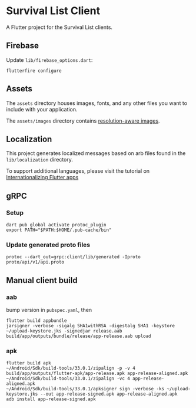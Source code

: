 # Survival List Client

A Flutter project for the Survival List clients.

## Firebase

Update `lib/firebase_options.dart`:

```
flutterfire configure
```

## Assets

The `assets` directory houses images, fonts, and any other files you want to
include with your application.

The `assets/images` directory contains [resolution-aware
images](https://flutter.dev/docs/development/ui/assets-and-images#resolution-aware).

## Localization

This project generates localized messages based on arb files found in
the `lib/localization` directory.

To support additional languages, please visit the tutorial on
[Internationalizing Flutter
apps](https://flutter.dev/docs/development/accessibility-and-localization/internationalization)

## gRPC

### Setup

```
dart pub global activate protoc_plugin
export PATH="$PATH:$HOME/.pub-cache/bin"
```

### Update generated proto files

```
protoc --dart_out=grpc:client/lib/generated -Iproto proto/api/v1/api.proto
```

## Manual client build

### aab

bump version in `pubspec.yaml`, then

```
flutter build appbundle
jarsigner -verbose -sigalg SHA1withRSA -digestalg SHA1 -keystore ~/upload-keystore.jks -signedjar release.aab build/app/outputs/bundle/release/app-release.aab upload
```

### apk

```
flutter build apk
~/Android/Sdk/build-tools/33.0.1/zipalign -p -v 4 build/app/outputs/flutter-apk/app-release.apk app-release-aligned.apk
~/Android/Sdk/build-tools/33.0.1/zipalign -vc 4 app-release-aligned.apk
~/Android/Sdk/build-tools/33.0.1/apksigner sign -verbose -ks ~/upload-keystore.jks --out app-release-signed.apk app-release-aligned.apk
adb install app-release-signed.apk
```
